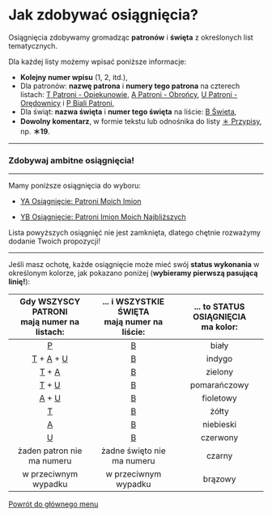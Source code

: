 # Jak zdobywać osiągnięcia?
Osiągnięcia zdobywamy gromadząc **patronów** i **święta** z określonych list tematycznych.

Dla każdej listy możemy wpisać poniższe informacje:

- **Kolejny numer wpisu** (1, 2, itd.),
- Dla patronów: **nazwę patrona** i **numery tego patrona** na czterech listach: [<span class="status status-list"><span class="status status-yellow">T</span> Patroni - Opiekunowie</span>](patroni_opiekunowie.md), [<span class="status status-list"><span class="status status-blue">A</span> Patroni - Obrońcy</span>](patroni_obroncy.md), [<span class="status status-list"><span class="status status-red">U</span> Patroni - Orędownicy</span>](patroni_oredownicy.md) i [<span class="status status-list"><span class="status status-white">P</span> Biali Patroni</span>](biali_patroni.md),
- Dla świąt: **nazwa święta** i **numer tego święta** na liście: [<span class="status status-list"><span class="status status-white">B</span> Święta</span>](swieta.md),
- **Dowolny komentarz**, w formie tekstu lub odnośnika do listy [<span class="status status-list"><span class="status status-list">＊</span> Przypisy</span>](przypisy.md), np. **＊19**.
---
### <div class="colored centered">Zdobywaj ambitne osiągnięcia!</div>

---
Mamy poniższe osiągnięcia do wyboru:
- [<span class="status status-list"><span class="status status-list">YA</span> Osiągnięcie: Patroni Moich Imion</span>](osiagniecie_patroni_moich_imion.md)

- [<span class="status status-list"><span class="status status-list">YB</span> Osiągnięcie: Patroni Imion Moich Najbliższych</span>](osiagniecie_patroni_imion_moich_najblizszych.md)

Lista powyższych osiągnięć nie jest zamknięta, dlatego chętnie rozważymy dodanie Twoich propozycji!

---

Jeśli masz ochotę, każde osiągnięcie może mieć swój **status wykonania** w określonym kolorze, jak pokazano poniżej (**wybieramy pierwszą pasującą linię!**):

|Gdy WSZYSCY PATRONI<br />mają numer na listach:|... i WSZYSTKIE ŚWIĘTA<br />mają numer na liście:|... to STATUS OSIĄGNIĘCIA<br />ma kolor:|
|:---:|:---:|:---:|
|[<span class="status status-white">P</span>](biali_patroni.md)|[<span class="status status-white">B</span>](swieta.md)|<span class="status status-white">biały</span>|
|[<span class="status status-yellow">T</span>](patroni_opiekunowie.md) + [<span class="status status-blue">A</span>](patroni_obroncy.md) + [<span class="status status-red">U</span>](patroni_oredownicy.md)|[<span class="status status-white">B</span>](swieta.md)|<span class="status status-indigo">indygo</span>|
|[<span class="status status-yellow">T</span>](patroni_opiekunowie.md) + [<span class="status status-blue">A</span>](patroni_obroncy.md)|[<span class="status status-white">B</span>](swieta.md)|<span class="status status-green">zielony</span>|
|[<span class="status status-yellow">T</span>](patroni_opiekunowie.md) + [<span class="status status-red">U</span>](patroni_oredownicy.md)|[<span class="status status-white">B</span>](swieta.md)|<span class="status status-orange">pomarańczowy</span>|
|[<span class="status status-blue">A</span>](patroni_obroncy.md) + [<span class="status status-red">U</span>](patroni_oredownicy.md)|[<span class="status status-white">B</span>](swieta.md)|<span class="status status-violet">fioletowy</span>|
|[<span class="status status-yellow">T</span>](patroni_opiekunowie.md)|[<span class="status status-white">B</span>](swieta.md)|<span class="status status-yellow">żółty</span>|
|[<span class="status status-blue">A</span>](patroni_obroncy.md)|[<span class="status status-white">B</span>](swieta.md)|<span class="status status-blue">niebieski</span>|
|[<span class="status status-red">U</span>](patroni_oredownicy.md)|[<span class="status status-white">B</span>](swieta.md)|<span class="status status-red">czerwony</span>|
|żaden patron nie ma numeru|żadne święto nie ma numeru|<span class="status status-black">czarny</span>|
|w przeciwnym wypadku|w przeciwnym wypadku|<span class="status status-brown">brązowy</span>|

[Powrót do głównego menu](index.md)
